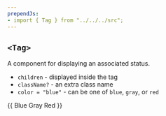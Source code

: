 ```yaml
---
prependJs:
- import { Tag } from "../../../src";
---
```


## `<Tag>`

A component for displaying an associated status.

* `children` - displayed inside the tag
* `className?` - an extra class name
* `color = "blue"` - can be one of `blue`, `gray`, or `red`

{{
  <Tag>Blue</Tag>
  <Tag color="gray">Gray</Tag>
  <Tag color="red">Red</Tag>
}}
